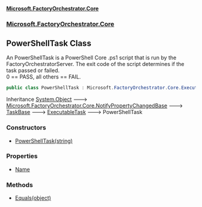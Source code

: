 #### [Microsoft.FactoryOrchestrator.Core](./Microsoft-FactoryOrchestrator-Core.md 'Microsoft.FactoryOrchestrator.Core')
### [Microsoft.FactoryOrchestrator.Core](./Microsoft-FactoryOrchestrator-Core.md 'Microsoft.FactoryOrchestrator.Core')
## PowerShellTask Class
An PowerShellTask is a PowerShell Core .ps1 script that is run by the FactoryOrchestratorServer. The exit code of the script determines if the task passed or failed.  
0 == PASS, all others == FAIL.  
```csharp
public class PowerShellTask : Microsoft.FactoryOrchestrator.Core.ExecutableTask
```
Inheritance [System.Object](https://docs.microsoft.com/en-us/dotnet/api/System.Object 'System.Object') &#129106; [Microsoft.FactoryOrchestrator.Core.NotifyPropertyChangedBase](./../../CoreLibrary/Microsoft-FactoryOrchestrator-Core-NotifyPropertyChangedBase 'Microsoft.FactoryOrchestrator.Core.NotifyPropertyChangedBase') &#129106; [TaskBase](./Microsoft-FactoryOrchestrator-Core-TaskBase.md 'Microsoft.FactoryOrchestrator.Core.TaskBase') &#129106; [ExecutableTask](./Microsoft-FactoryOrchestrator-Core-ExecutableTask.md 'Microsoft.FactoryOrchestrator.Core.ExecutableTask') &#129106; PowerShellTask  
### Constructors
- [PowerShellTask(string)](./Microsoft-FactoryOrchestrator-Core-PowerShellTask-PowerShellTask(string).md 'Microsoft.FactoryOrchestrator.Core.PowerShellTask.PowerShellTask(string)')
### Properties
- [Name](./Microsoft-FactoryOrchestrator-Core-PowerShellTask-Name.md 'Microsoft.FactoryOrchestrator.Core.PowerShellTask.Name')
### Methods
- [Equals(object)](./Microsoft-FactoryOrchestrator-Core-PowerShellTask-Equals(object).md 'Microsoft.FactoryOrchestrator.Core.PowerShellTask.Equals(object)')
